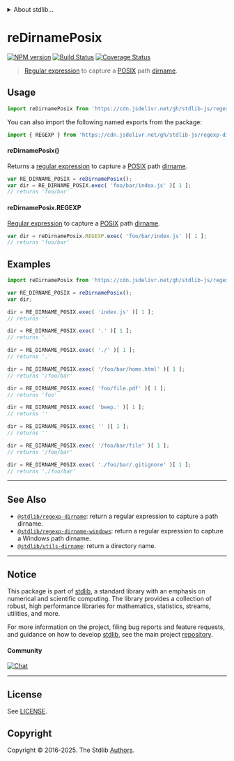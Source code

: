 <!--

@license Apache-2.0

Copyright (c) 2018 The Stdlib Authors.

Licensed under the Apache License, Version 2.0 (the "License");
you may not use this file except in compliance with the License.
You may obtain a copy of the License at

   http://www.apache.org/licenses/LICENSE-2.0

Unless required by applicable law or agreed to in writing, software
distributed under the License is distributed on an "AS IS" BASIS,
WITHOUT WARRANTIES OR CONDITIONS OF ANY KIND, either express or implied.
See the License for the specific language governing permissions and
limitations under the License.

-->


<details>
  <summary>
    About stdlib...
  </summary>
  <p>We believe in a future in which the web is a preferred environment for numerical computation. To help realize this future, we've built stdlib. stdlib is a standard library, with an emphasis on numerical and scientific computation, written in JavaScript (and C) for execution in browsers and in Node.js.</p>
  <p>The library is fully decomposable, being architected in such a way that you can swap out and mix and match APIs and functionality to cater to your exact preferences and use cases.</p>
  <p>When you use stdlib, you can be absolutely certain that you are using the most thorough, rigorous, well-written, studied, documented, tested, measured, and high-quality code out there.</p>
  <p>To join us in bringing numerical computing to the web, get started by checking us out on <a href="https://github.com/stdlib-js/stdlib">GitHub</a>, and please consider <a href="https://opencollective.com/stdlib">financially supporting stdlib</a>. We greatly appreciate your continued support!</p>
</details>

# reDirnamePosix

[![NPM version][npm-image]][npm-url] [![Build Status][test-image]][test-url] [![Coverage Status][coverage-image]][coverage-url] <!-- [![dependencies][dependencies-image]][dependencies-url] -->

> [Regular expression][regexp] to capture a [POSIX][posix] path [dirname][dirname].



<section class="usage">

## Usage

```javascript
import reDirnamePosix from 'https://cdn.jsdelivr.net/gh/stdlib-js/regexp-dirname-posix@deno/mod.js';
```

You can also import the following named exports from the package:

```javascript
import { REGEXP } from 'https://cdn.jsdelivr.net/gh/stdlib-js/regexp-dirname-posix@deno/mod.js';
```

#### reDirnamePosix()

Returns a [regular expression][regexp] to capture a [POSIX][posix] path [dirname][dirname].

```javascript
var RE_DIRNAME_POSIX = reDirnamePosix();
var dir = RE_DIRNAME_POSIX.exec( 'foo/bar/index.js' )[ 1 ];
// returns 'foo/bar'
```

#### reDirnamePosix.REGEXP

[Regular expression][regexp] to capture a [POSIX][posix] path [dirname][dirname].

```javascript
var dir = reDirnamePosix.REGEXP.exec( 'foo/bar/index.js' )[ 1 ];
// returns 'foo/bar'
```

</section>

<!-- /.usage -->

<section class="examples">

## Examples

<!-- eslint no-undef: "error" -->

```javascript
import reDirnamePosix from 'https://cdn.jsdelivr.net/gh/stdlib-js/regexp-dirname-posix@deno/mod.js';

var RE_DIRNAME_POSIX = reDirnamePosix();
var dir;

dir = RE_DIRNAME_POSIX.exec( 'index.js' )[ 1 ];
// returns ''

dir = RE_DIRNAME_POSIX.exec( '.' )[ 1 ];
// returns '.'

dir = RE_DIRNAME_POSIX.exec( './' )[ 1 ];
// returns '.'

dir = RE_DIRNAME_POSIX.exec( '/foo/bar/home.html' )[ 1 ];
// returns '/foo/bar'

dir = RE_DIRNAME_POSIX.exec( 'foo/file.pdf' )[ 1 ];
// returns 'foo'

dir = RE_DIRNAME_POSIX.exec( 'beep.' )[ 1 ];
// returns ''

dir = RE_DIRNAME_POSIX.exec( '' )[ 1 ];
// returns ''

dir = RE_DIRNAME_POSIX.exec( '/foo/bar/file' )[ 1 ];
// returns '/foo/bar'

dir = RE_DIRNAME_POSIX.exec( './foo/bar/.gitignore' )[ 1 ];
// returns './foo/bar'
```

</section>

<!-- /.examples -->

<!-- Section for related `stdlib` packages. Do not manually edit this section, as it is automatically populated. -->

<section class="related">

* * *

## See Also

-   <span class="package-name">[`@stdlib/regexp-dirname`][@stdlib/regexp/dirname]</span><span class="delimiter">: </span><span class="description">return a regular expression to capture a path dirname.</span>
-   <span class="package-name">[`@stdlib/regexp-dirname-windows`][@stdlib/regexp/dirname-windows]</span><span class="delimiter">: </span><span class="description">return a regular expression to capture a Windows path dirname.</span>
-   <span class="package-name">[`@stdlib/utils-dirname`][@stdlib/utils/dirname]</span><span class="delimiter">: </span><span class="description">return a directory name.</span>

</section>

<!-- /.related -->

<!-- Section for all links. Make sure to keep an empty line after the `section` element and another before the `/section` close. -->


<section class="main-repo" >

* * *

## Notice

This package is part of [stdlib][stdlib], a standard library with an emphasis on numerical and scientific computing. The library provides a collection of robust, high performance libraries for mathematics, statistics, streams, utilities, and more.

For more information on the project, filing bug reports and feature requests, and guidance on how to develop [stdlib][stdlib], see the main project [repository][stdlib].

#### Community

[![Chat][chat-image]][chat-url]

---

## License

See [LICENSE][stdlib-license].


## Copyright

Copyright &copy; 2016-2025. The Stdlib [Authors][stdlib-authors].

</section>

<!-- /.stdlib -->

<!-- Section for all links. Make sure to keep an empty line after the `section` element and another before the `/section` close. -->

<section class="links">

[npm-image]: http://img.shields.io/npm/v/@stdlib/regexp-dirname-posix.svg
[npm-url]: https://npmjs.org/package/@stdlib/regexp-dirname-posix

[test-image]: https://github.com/stdlib-js/regexp-dirname-posix/actions/workflows/test.yml/badge.svg?branch=main
[test-url]: https://github.com/stdlib-js/regexp-dirname-posix/actions/workflows/test.yml?query=branch:main

[coverage-image]: https://img.shields.io/codecov/c/github/stdlib-js/regexp-dirname-posix/main.svg
[coverage-url]: https://codecov.io/github/stdlib-js/regexp-dirname-posix?branch=main

<!--

[dependencies-image]: https://img.shields.io/david/stdlib-js/regexp-dirname-posix.svg
[dependencies-url]: https://david-dm.org/stdlib-js/regexp-dirname-posix/main

-->

[chat-image]: https://img.shields.io/gitter/room/stdlib-js/stdlib.svg
[chat-url]: https://app.gitter.im/#/room/#stdlib-js_stdlib:gitter.im

[stdlib]: https://github.com/stdlib-js/stdlib

[stdlib-authors]: https://github.com/stdlib-js/stdlib/graphs/contributors

[umd]: https://github.com/umdjs/umd
[es-module]: https://developer.mozilla.org/en-US/docs/Web/JavaScript/Guide/Modules

[deno-url]: https://github.com/stdlib-js/regexp-dirname-posix/tree/deno
[deno-readme]: https://github.com/stdlib-js/regexp-dirname-posix/blob/deno/README.md
[umd-url]: https://github.com/stdlib-js/regexp-dirname-posix/tree/umd
[umd-readme]: https://github.com/stdlib-js/regexp-dirname-posix/blob/umd/README.md
[esm-url]: https://github.com/stdlib-js/regexp-dirname-posix/tree/esm
[esm-readme]: https://github.com/stdlib-js/regexp-dirname-posix/blob/esm/README.md
[branches-url]: https://github.com/stdlib-js/regexp-dirname-posix/blob/main/branches.md

[stdlib-license]: https://raw.githubusercontent.com/stdlib-js/regexp-dirname-posix/main/LICENSE

[regexp]: https://developer.mozilla.org/en-US/docs/Web/JavaScript/Guide/Regular_Expressions

[posix]: https://en.wikipedia.org/wiki/POSIX

[dirname]: https://en.wikipedia.org/wiki/Dirname

<!-- <related-links> -->

[@stdlib/regexp/dirname]: https://github.com/stdlib-js/regexp-dirname/tree/deno

[@stdlib/regexp/dirname-windows]: https://github.com/stdlib-js/regexp-dirname-windows/tree/deno

[@stdlib/utils/dirname]: https://github.com/stdlib-js/utils-dirname/tree/deno

<!-- </related-links> -->

</section>

<!-- /.links -->
